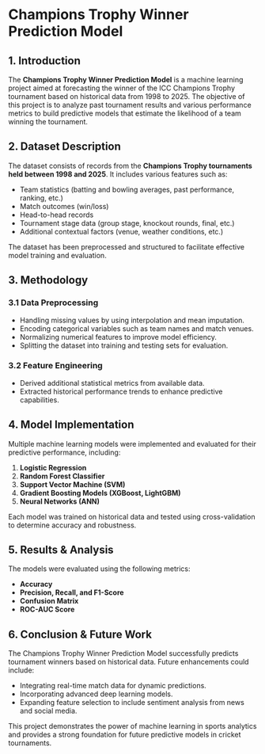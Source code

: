# Champions Trophy Winner Prediction Model

## 1. Introduction
The **Champions Trophy Winner Prediction Model** is a machine learning project aimed at forecasting the winner of the ICC Champions Trophy tournament based on historical data from 1998 to 2025. The objective of this project is to analyze past tournament results and various performance metrics to build predictive models that estimate the likelihood of a team winning the tournament.

## 2. Dataset Description
The dataset consists of records from the **Champions Trophy tournaments held between 1998 and 2025**. It includes various features such as:
- Team statistics (batting and bowling averages, past performance, ranking, etc.)
- Match outcomes (win/loss)
- Head-to-head records
- Tournament stage data (group stage, knockout rounds, final, etc.)
- Additional contextual factors (venue, weather conditions, etc.)

The dataset has been preprocessed and structured to facilitate effective model training and evaluation.

## 3. Methodology
### 3.1 Data Preprocessing
- Handling missing values by using interpolation and mean imputation.
- Encoding categorical variables such as team names and match venues.
- Normalizing numerical features to improve model efficiency.
- Splitting the dataset into training and testing sets for evaluation.

### 3.2 Feature Engineering
- Derived additional statistical metrics from available data.
- Extracted historical performance trends to enhance predictive capabilities.

## 4. Model Implementation
Multiple machine learning models were implemented and evaluated for their predictive performance, including:
1. **Logistic Regression**
2. **Random Forest Classifier**
3. **Support Vector Machine (SVM)**
4. **Gradient Boosting Models (XGBoost, LightGBM)**
5. **Neural Networks (ANN)**

Each model was trained on historical data and tested using cross-validation to determine accuracy and robustness.

## 5. Results & Analysis
The models were evaluated using the following metrics:
- **Accuracy**
- **Precision, Recall, and F1-Score**
- **Confusion Matrix**
- **ROC-AUC Score**


## 6. Conclusion & Future Work
The Champions Trophy Winner Prediction Model successfully predicts tournament winners based on historical data. Future enhancements could include:
- Integrating real-time match data for dynamic predictions.
- Incorporating advanced deep learning models.
- Expanding feature selection to include sentiment analysis from news and social media.

This project demonstrates the power of machine learning in sports analytics and provides a strong foundation for future predictive models in cricket tournaments.

